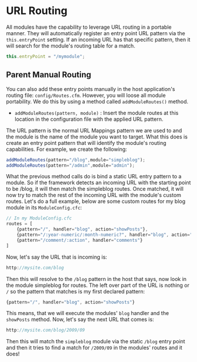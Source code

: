# URL Routing

All modules have the capability to leverage URL routing in a portable manner.  They will automatically register an entry point URL pattern via the `this.entryPoint` setting.  If an incoming URL has that specific pattern, then it will search for the module's routing table for a match.

```js
this.entryPoint = "/mymodule";
```

## Parent Manual Routing

You can also add these entry points manually in the host application's routing file: `config/Routes.cfm`. However, you will loose all module portability.  We do this by using a method called `addModuleRoutes()` method.

* `addModuleRoutes(pattern, module)` : Insert the module routes at this location in the configuration file with the applied URL pattern.

The URL pattern is the normal URL Mappings pattern we are used to and the module is the name of the module you want to target. What this does is create an entry point pattern that will identify the module's routing capabilities. For example, we create the following:

```js
addModuleRoutes(pattern="/blog",module="simpleblog");
addModuleRoutes(pattern="/admin",module="admin");
```

What the previous method calls do is bind a static URL entry pattern to a module. So if the framework detects an incoming URL with the starting point to be /blog, it will then match the simpleblog routes. Once matched, it will now try to match the rest of the incoming URL with the module's custom routes. Let's do a full example, below are some custom routes for my blog module in its `ModuleConfig.cfc`:

```js
// In my ModuleConfig.cfc
routes = [
    {pattern="/", handler="blog", action="showPosts"},
    {pattern="/:year-numeric/:month-numeric?", handler="blog", action="showPosts"}
    {pattern="/comment/:action", handler="comments"}
]
```

Now, let's say the URL that is incoming is:

```js
http://mysite.com/blog
```

Then this will resolve to the `/blog` pattern in the host that says, now look in the module simpleblog for routes. The left over part of the URL is nothing or `/` so the pattern that matches is my first declared pattern:

```js
{pattern="/", handler="blog", action="showPosts"}
```

This means, that we will execute the modules' `blog` handler and the `showPosts` method. Now, let's say the next URL that comes is:

```js
http://mysite.com/blog/2009/09
```

Then this will match the `simpleblog` module via the static `/blog` entry point and then it tries to find a match for `/2009/09` in the modules' routes and it does! 
